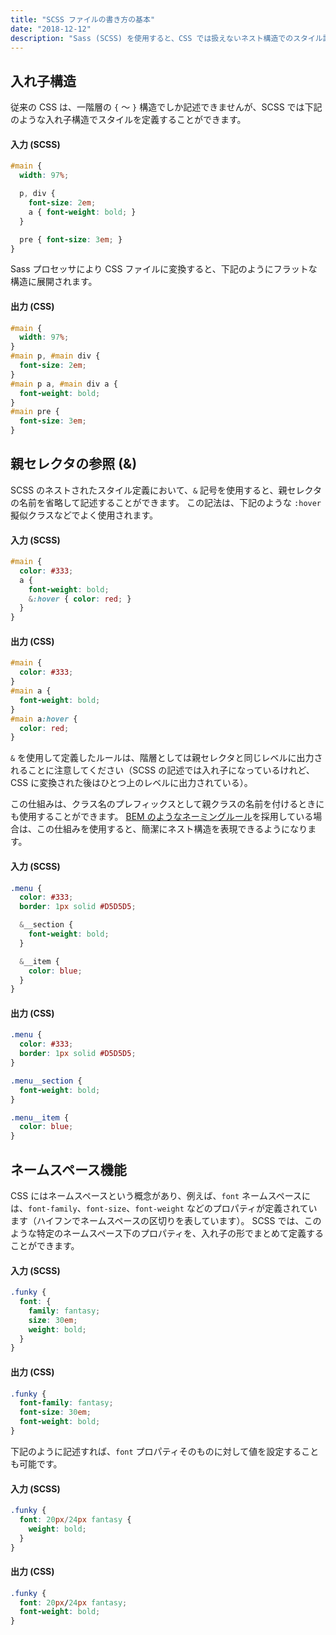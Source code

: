 ```yaml
---
title: "SCSS ファイルの書き方の基本"
date: "2018-12-12"
description: "Sass (SCSS) を使用すると、CSS では扱えないネスト構造でのスタイル記述が可能になります。Sass には多くの機能がありますが、このネストの仕組みだけでも Sass 導入の価値があります。"
---
```


入れ子構造
----

従来の CSS は、一階層の `{` ～ `}` 構造でしか記述できませんが、SCSS では下記のような入れ子構造でスタイルを定義することができます。

#### 入力 (SCSS)

~~~ scss
#main {
  width: 97%;

  p, div {
    font-size: 2em;
    a { font-weight: bold; }
  }

  pre { font-size: 3em; }
}
~~~

Sass プロセッサにより CSS ファイルに変換すると、下記のようにフラットな構造に展開されます。

#### 出力 (CSS)

~~~ css
#main {
  width: 97%;
}
#main p, #main div {
  font-size: 2em;
}
#main p a, #main div a {
  font-weight: bold;
}
#main pre {
  font-size: 3em;
}
~~~


親セレクタの参照 (&)
----

SCSS のネストされたスタイル定義において、`&` 記号を使用すると、親セレクタの名前を省略して記述することができます。
この記法は、下記のような `:hover` 擬似クラスなどでよく使用されます。

#### 入力 (SCSS)

~~~ scss
#main {
  color: #333;
  a {
    font-weight: bold;
    &:hover { color: red; }
  }
}
~~~

#### 出力 (CSS)

~~~ css
#main {
  color: #333;
}
#main a {
  font-weight: bold;
}
#main a:hover {
  color: red;
}
~~~

`&` を使用して定義したルールは、階層としては親セレクタと同じレベルに出力されることに注意してください（SCSS の記述では入れ子になっているけれど、CSS に変換された後はひとつ上のレベルに出力されている）。

この仕組みは、クラス名のプレフィックスとして親クラスの名前を付けるときにも使用することができます。
[BEM のようなネーミングルール](http://getbem.com/introduction/)を採用している場合は、この仕組みを使用すると、簡潔にネスト構造を表現できるようになります。

#### 入力 (SCSS)

~~~ scss
.menu {
  color: #333;
  border: 1px solid #D5D5D5;

  &__section {
    font-weight: bold;
  }

  &__item {
    color: blue;
  }
}
~~~

#### 出力 (CSS)
~~~ css
.menu {
  color: #333;
  border: 1px solid #D5D5D5;
}

.menu__section {
  font-weight: bold;
}

.menu__item {
  color: blue;
}
~~~


ネームスペース機能
----

CSS にはネームスペースという概念があり、例えば、`font` ネームスペースには、`font-family`、`font-size`、`font-weight` などのプロパティが定義されています（ハイフンでネームスペースの区切りを表しています）。
SCSS では、このような特定のネームスペース下のプロパティを、入れ子の形でまとめて定義することができます。

#### 入力 (SCSS)

~~~ scss
.funky {
  font: {
    family: fantasy;
    size: 30em;
    weight: bold;
  }
}
~~~

#### 出力 (CSS)

~~~ css
.funky {
  font-family: fantasy;
  font-size: 30em;
  font-weight: bold;
}
~~~

下記のように記述すれば、`font` プロパティそのものに対して値を設定することも可能です。

#### 入力 (SCSS)

~~~ scss
.funky {
  font: 20px/24px fantasy {
    weight: bold;
  }
}
~~~

#### 出力 (CSS)

~~~ css
.funky {
  font: 20px/24px fantasy;
  font-weight: bold;
}
~~~

